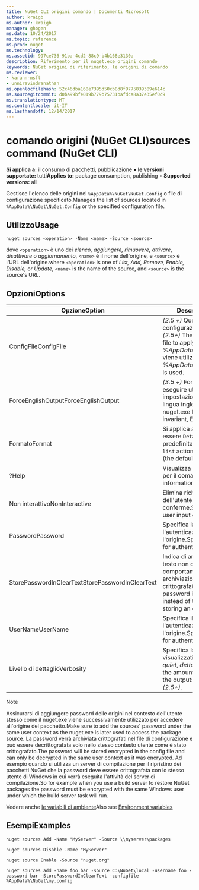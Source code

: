 ```yaml
---
title: NuGet CLI origini comando | Documenti Microsoft
author: kraigb
ms.author: kraigb
manager: ghogen
ms.date: 10/24/2017
ms.topic: reference
ms.prod: nuget
ms.technology: 
ms.assetid: 997ce736-91ba-4cd2-88c9-b4b168e3130a
description: Riferimento per il nuget.exe origini comando
keywords: NuGet origini di riferimento, le origini di comando
ms.reviewer:
- karann-msft
- unniravindranathan
ms.openlocfilehash: 52c46dba168e7395d50cb8d8f9775839389e614c
ms.sourcegitcommit: d0ba99bfe019b779b75731bafdca8a37e35ef0d9
ms.translationtype: MT
ms.contentlocale: it-IT
ms.lasthandoff: 12/14/2017
---
```

# <a name="sources-command-nuget-cli"></a><span data-ttu-id="97dd2-104">comando origini (NuGet CLI)</span><span class="sxs-lookup"><span data-stu-id="97dd2-104">sources command (NuGet CLI)</span></span>

<span data-ttu-id="97dd2-105">**Si applica a:** il consumo di pacchetti, pubblicazione &bullet; **le versioni supportate:** tutti</span><span class="sxs-lookup"><span data-stu-id="97dd2-105">**Applies to:** package consumption, publishing &bullet; **Supported versions:** all</span></span>

<span data-ttu-id="97dd2-106">Gestisce l'elenco delle origini nel `%AppData%\NuGet\NuGet.Config` o file di configurazione specificato.</span><span class="sxs-lookup"><span data-stu-id="97dd2-106">Manages the list of sources located in `%AppData%\NuGet\NuGet.Config` or the specified configuration file.</span></span>

## <a name="usage"></a><span data-ttu-id="97dd2-107">Utilizzo</span><span class="sxs-lookup"><span data-stu-id="97dd2-107">Usage</span></span>

```
nuget sources <operation> -Name <name> -Source <source>
```

<span data-ttu-id="97dd2-108">dove `<operation>` è uno dei *elenco, aggiungere, rimuovere, attivare, disattivare* o *aggiornamento*, `<name>` è il nome dell'origine, e `<source>` è l'URL dell'origine.</span><span class="sxs-lookup"><span data-stu-id="97dd2-108">where `<operation>` is one of *List, Add, Remove, Enable, Disable,* or *Update*, `<name>` is the name of the source, and `<source>` is the source's URL.</span></span>


## <a name="options"></a><span data-ttu-id="97dd2-109">Opzioni</span><span class="sxs-lookup"><span data-stu-id="97dd2-109">Options</span></span>

| <span data-ttu-id="97dd2-110">Opzione</span><span class="sxs-lookup"><span data-stu-id="97dd2-110">Option</span></span> | <span data-ttu-id="97dd2-111">Descrizione</span><span class="sxs-lookup"><span data-stu-id="97dd2-111">Description</span></span> |
| --- | --- |
| <span data-ttu-id="97dd2-112">ConfigFile</span><span class="sxs-lookup"><span data-stu-id="97dd2-112">ConfigFile</span></span> | <span data-ttu-id="97dd2-113">*(2.5 +)*  Questo file di configurazione da applicare.</span><span class="sxs-lookup"><span data-stu-id="97dd2-113">*(2.5+)* The NuGet configuration file to apply.</span></span> <span data-ttu-id="97dd2-114">Se non specificato, *%AppData%\NuGet\NuGet.Config* viene utilizzato.</span><span class="sxs-lookup"><span data-stu-id="97dd2-114">If not specified, *%AppData%\NuGet\NuGet.Config* is used.</span></span> |
| <span data-ttu-id="97dd2-115">ForceEnglishOutput</span><span class="sxs-lookup"><span data-stu-id="97dd2-115">ForceEnglishOutput</span></span> | <span data-ttu-id="97dd2-116">*(3.5 +)*  Forza nuget.exe per eseguire utilizzando le impostazioni cultura invariante, in lingua inglese.</span><span class="sxs-lookup"><span data-stu-id="97dd2-116">*(3.5+)* Forces nuget.exe to run using an invariant, English-based culture.</span></span> |
| <span data-ttu-id="97dd2-117">Formato</span><span class="sxs-lookup"><span data-stu-id="97dd2-117">Format</span></span> | <span data-ttu-id="97dd2-118">Si applica al `list` azione e può essere `Detailed` (impostazione predefinita) o `Short`.</span><span class="sxs-lookup"><span data-stu-id="97dd2-118">Applies to the `list` action and can be `Detailed` (the default) or `Short`.</span></span> |
| <span data-ttu-id="97dd2-119">?</span><span class="sxs-lookup"><span data-stu-id="97dd2-119">Help</span></span> | <span data-ttu-id="97dd2-120">Visualizza la Guida informazioni per il comando.</span><span class="sxs-lookup"><span data-stu-id="97dd2-120">Displays help information for the command.</span></span> |
| <span data-ttu-id="97dd2-121">Non interattivo</span><span class="sxs-lookup"><span data-stu-id="97dd2-121">NonInteractive</span></span> | <span data-ttu-id="97dd2-122">Elimina richieste per l'input dell'utente o le conferme.</span><span class="sxs-lookup"><span data-stu-id="97dd2-122">Suppresses prompts for user input or confirmations.</span></span> |
| <span data-ttu-id="97dd2-123">Password</span><span class="sxs-lookup"><span data-stu-id="97dd2-123">Password</span></span> | <span data-ttu-id="97dd2-124">Specifica la password per l'autenticazione con l'origine.</span><span class="sxs-lookup"><span data-stu-id="97dd2-124">Specifies the password for authenticating with the source.</span></span> |
| <span data-ttu-id="97dd2-125">StorePasswordInClearText</span><span class="sxs-lookup"><span data-stu-id="97dd2-125">StorePasswordInClearText</span></span> | <span data-ttu-id="97dd2-126">Indica di archiviare la password in testo non crittografato anziché il comportamento predefinito di archiviazione di un formato crittografato.</span><span class="sxs-lookup"><span data-stu-id="97dd2-126">Indicates to store the password in unencrypted text instead of the default behavior of storing an encrypted form.</span></span> |
| <span data-ttu-id="97dd2-127">UserName</span><span class="sxs-lookup"><span data-stu-id="97dd2-127">UserName</span></span> | <span data-ttu-id="97dd2-128">Specifica il nome utente per l'autenticazione con l'origine.</span><span class="sxs-lookup"><span data-stu-id="97dd2-128">Specifies the user name for authenticating with the source.</span></span> |
| <span data-ttu-id="97dd2-129">Livello di dettaglio</span><span class="sxs-lookup"><span data-stu-id="97dd2-129">Verbosity</span></span> | <span data-ttu-id="97dd2-130">Specifica la quantità di dettagli visualizzati nell'output: *normale*, *quiet*, *dettagliate (2.5 +)*.</span><span class="sxs-lookup"><span data-stu-id="97dd2-130">Specifies the amount of detail displayed in the output: *normal*, *quiet*, *detailed (2.5+)*.</span></span> |

> [!Note]
> <span data-ttu-id="97dd2-131">Assicurarsi di aggiungere password delle origini nel contesto dell'utente stesso come il nuget.exe viene successivamente utilizzato per accedere all'origine del pacchetto.</span><span class="sxs-lookup"><span data-stu-id="97dd2-131">Make sure to add the sources' password under the same user context as the nuget.exe is later used to access the package source.</span></span> <span data-ttu-id="97dd2-132">La password verrà archiviata crittografati nel file di configurazione e può essere decrittografata solo nello stesso contesto utente come è stato crittografato.</span><span class="sxs-lookup"><span data-stu-id="97dd2-132">The password will be stored encrypted in the config file and can only be decrypted in the same user context as it was encrypted.</span></span> <span data-ttu-id="97dd2-133">Ad esempio quando si utilizza un server di compilazione per il ripristino dei pacchetti NuGet che la password deve essere crittografata con lo stesso utente di Windows in cui verrà eseguita l'attività del server di compilazione.</span><span class="sxs-lookup"><span data-stu-id="97dd2-133">So for example when you use a build server to restore NuGet packages the password must be encrypted with the same Windows user under which  the build server task will run.</span></span>

<span data-ttu-id="97dd2-134">Vedere anche [le variabili di ambiente](cli-ref-environment-variables.md)</span><span class="sxs-lookup"><span data-stu-id="97dd2-134">Also see [Environment variables](cli-ref-environment-variables.md)</span></span>

## <a name="examples"></a><span data-ttu-id="97dd2-135">Esempi</span><span class="sxs-lookup"><span data-stu-id="97dd2-135">Examples</span></span>

```
nuget sources Add -Name "MyServer" -Source \\myserver\packages

nuget sources Disable -Name "MyServer"

nuget source Enable -Source "nuget.org"

nuget sources add -name foo.bar -source C:\NuGet\local -username foo -password bar -StorePasswordInClearText -configfile %AppData%\NuGet\my.config
```
